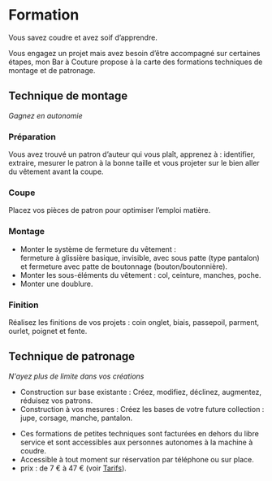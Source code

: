 # Formation

Vous savez coudre et avez soif d’apprendre.

Vous engagez un projet mais avez besoin d’être accompagné sur certaines étapes, mon Bar à Couture propose à la carte des formations techniques de montage et de patronage.

## Technique de montage
_Gagnez en autonomie_

### Préparation
Vous avez trouvé un patron d’auteur qui vous plaît, apprenez à :
identifier, extraire, mesurer le patron à la bonne taille et vous projeter sur le bien aller du vêtement avant la coupe.

### Coupe
Placez vos pièces de patron pour optimiser l’emploi matière.

### Montage
  * Monter le système de fermeture du vêtement :  
    fermeture à glissière basique, invisible, avec sous patte (type pantalon) et fermeture avec patte de boutonnage (bouton/boutonnière).
  * Monter les sous-éléments du vêtement :
    col, ceinture, manches, poche.
  * Monter une doublure.

### Finition
Réalisez les finitions de vos projets : coin onglet, biais, passepoil, parment, ourlet, poignet et fente.

## Technique de patronage
_N'ayez plus de limite dans vos créations_
* Construction sur base existante : Créez, modifiez, déclinez, augmentez, réduisez vos patrons.
* Construction à vos mesures : Créez les bases de votre future collection : jupe, corsage, manche, pantalon.

<div class="info">
  <ul>
    <li>
      Ces formations de petites techniques sont facturées en dehors du libre
      service et sont accessibles aux personnes autonomes à la machine à
      coudre.
    </li>
    <li>
      Accessible à tout moment sur réservation par téléphone ou sur place.
    </li>
    <li>prix : de 7 € à 47 € (voir <a href="/pages/prices#training">Tarifs</a>).</li>
  </ul>
</div>
